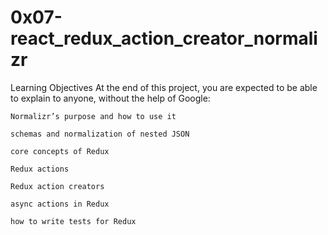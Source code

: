 # 0x07-react_redux_action_creator_normalizr

Learning Objectives
At the end of this project, you are expected to be able to explain to anyone, without the help of Google:

    Normalizr’s purpose and how to use it

    schemas and normalization of nested JSON

    core concepts of Redux

    Redux actions

    Redux action creators

    async actions in Redux
    
    how to write tests for Redux